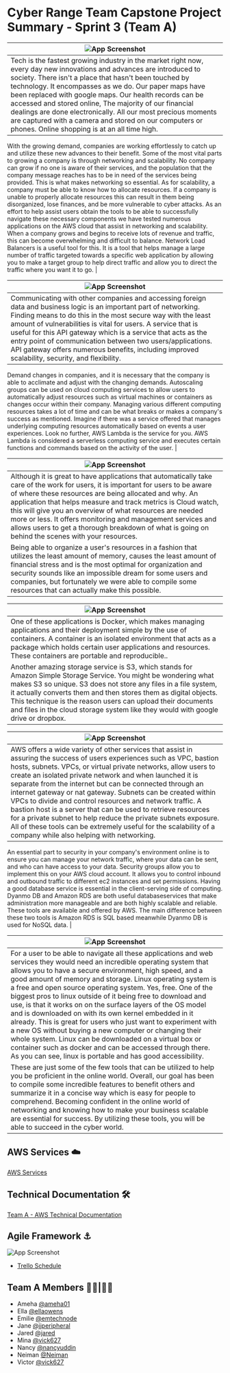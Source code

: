 # Cyber Range Team Capstone Project Summary - Sprint 3 (Team A)


|  ![App Screenshot](https://drive.google.com/uc?export=view&id=1uiNx7Cbh-QOToKmt8a2kGhgIkpP8-VcA)  |
| ----------------------- |
| Tech is the fastest growing industry in the market right now, every day new innovations and advances are introduced to society. There isn't a place that hasn't been touched by technology. It encompasses as we do. Our paper maps have been replaced with google maps. Our health records can be accessed and stored online, The majority of our financial dealings are done electronically. All our most precious moments are captured with a camera and stored on our computers or phones. Online shopping is at an all time high. 
With the growing demand, companies are working effortlessly to catch up and utilize these new advances to their benefit. Some of the most vital parts to growing a company is through networking and scalability. No company can grow if no one is aware of their services, and the population that the company message reaches has to be in need of the services being provided. This is what makes networking so essential. As for scalability, a company must be able to know how to allocate resources. If a company is unable to properly allocate resources this can result in them being disorganized, lose finances, and be more vulnerable to cyber attacks. As an effort to help assist users obtain the tools to be able to successfully navigate these necessary components we have tested numerous applications on the AWS cloud that assist in networking and scalability.
When a company grows and begins to receive lots of revenue and traffic, this can become overwhelming and difficult to balance. Network Load Balancers is a useful tool for this. It is a tool that helps manage a large number of traffic targeted towards a specific web application by allowing you to make a target group to help direct traffic and allow you to direct the traffic where you want it to go. |


| ![App Screenshot](https://drive.google.com/uc?export=view&id=1c1vTNbBW3Ql83VTxq_pOG2vklHe-1q9L) |
| ----------------------- |
| Communicating with other companies and accessing foreign data and business logic is an important part of networking. Finding means to do this in the most secure way with the least amount of vulnerabilities is vital for users. A service that is useful for this API gateway which is a service that acts as the entry point of communication between two users/applications. API gateway offers numerous benefits, including improved scalability, security, and flexibility. 
Demand changes in companies, and it is necessary that the company is able to acclimate and adjust with the changing demands. Autoscaling groups can be used on cloud computing services to allow users to automatically adjust resources such as virtual machines or containers as changes occur within their company.
Managing various different computing resources takes a lot of time and can be what breaks or makes a company's success as mentioned. Imagine if there was a service offered that manages underlying computing resources automatically based on events a user experiences. Look no further, AWS Lambda is the service for you. AWS Lambda is considered a serverless computing service and executes certain functions and commands based on the activity of the user. |




| ![App Screenshot](https://drive.google.com/uc?export=view&id=1h8hzQFZ3kC9Z_ETDG4kMqUFfeKMyI8zX) |
| ----------------------- |
| Although it is great to have applications that automatically take care of the work for users, it is important for users to be aware of where these resources are being allocated and why. An application that helps measure and track metrics is Cloud watch, this will give you an overview of what resources are needed more or less. It offers monitoring and management services and allows users to get a thorough breakdown of what is going on behind the scenes with your resources.
Being able to organize a user's resources in a fashion that utilizes the least amount of memory, causes the least amount of financial stress and is the most optimal for organization and security sounds like an impossible dream for some users and companies, but fortunately we were able to compile some resources that can actually make this possible. |




| ![App Screenshot](https://drive.google.com/uc?export=view&id=1x-EfWUHT42SNK4WOrASbz6Pg3uIV5K8r) |
| ----------------------- |
| One of these applications is Docker, which makes managing applications and their deployment simple by the use of containers. A container is an isolated environment that acts as a package which holds certain user applications and resources. These containers are portable and reproducible.. 
Another amazing storage service is S3, which stands for Amazon Simple Storage Service. You might be wondering what makes S3 so unique. S3 does not store any files in a file system, it actually converts them and then stores them as digital objects. This technique is the reason users can upload their documents and files in the cloud storage system like they would with google drive or dropbox. |




| ![App Screenshot](https://drive.google.com/uc?export=view&id=1AR8bVLOStAjSUxMY6S780mxU7Sh_7vBM) |
| ----------------------- |
| AWS offers a wide variety of other services that assist in assuring the success of users experiences such as VPC, bastion hosts, subnets. VPCs, or virtual private networks, allow users to create an isolated private network and when launched it is separate from the internet but can be connected through an internet gateway or nat gateway. Subnets can be created within VPCs to divide and control resources and network traffic. A bastion host is a server that can be used to retrieve resources for a private subnet to help reduce the private subnets exposure. All of these tools can be extremely useful for the scalability of a company while also helping with networking.
An essential part to security in your company's environment online is to ensure you can manage your network traffic, where your data can be sent, and who can have access to your data. Security groups allow you to implement this on your AWS cloud account. It allows you to control inbound and outbound traffic to different ec2 instances and set permissions.
Having a good database service is essential in the client-serving side of computing. Dyanmo DB and Amazon RDS are both useful databaseservices that make administration more manageable and are both highly scalable and reliable. These tools are available and offered by AWS. The main difference between these two tools is Amazon RDS is SQL based meanwhile Dyanmo DB is used for NoSQL data. |



| ![App Screenshot](https://drive.google.com/uc?export=view&id=1B4e3ojE-_lkqS3sHHXLvldhyHCsccME2)|
| ----------------------- |
| For a user to be able to navigate all these applications and  web services they would need an incredible operating system that allows you to have a secure environment, high speed, and a good amount of memory and storage. Linux operating system is a free and open source operating system. Yes, free. One of the biggest pros to linux outside of it being free to download and use, is that it works on on the surface layers of the OS model and is downloaded on with its own kernel embedded in it already. This is great for users who just want to experiment with a new OS without buying a new computer or changing their whole system. Linux can be downloaded on a virtual box or container such as docker and can be accessed through there. As you can see, linux is portable and has good accessibility.
These are just some of the few tools that can be utilized to help you be proficient in the online world. Overall, our goal has been to compile some incredible features to benefit others and summarize it in a concise way which is easy for people to comprehend. Becoming confident in the online world of networking and knowing how to make your business scalable are essential for success. By utilizing these tools, you will be able to succeed in the cyber world. |

## AWS Services ☁️
[AWS Services](aws_services.md)

## Technical Documentation 🛠 

[Team A - AWS Technical Documentation](https://docs.google.com/document/d/1dEt010KAPSTOcSzrZFoXH3yVfqiua8XQ9uxhl7OWpwU/edit?usp=share_link)



## Agile Framework ⚓ 

![App Screenshot](https://drive.google.com/uc?export=view&id=1UZ2ub6Mt6ahBHGO8412nd-HqowT7NnA-)


- [Trello Schedule](https://drive.google.com/file/d/14K6gWdah9guLrlCMnA5dyh4FLPd7AR0V/view?usp=share_link)

## Team A Members 👩‍💻|👨‍💻
- Ameha [@ameha01](https://github.com/ameha01)
- Ella [@ellaowens](https://github.com/ellaowens)
- Emilie [@emtechnode](https://github.com/emiliedionisio)
- Jane [@jjperipheral](https://github.com/jjperipheral)
- Jared [@jared](https://github.com/JHamIam)
- Mina [@vick627](https://github.com/orgs/)
- Nancy [@nancyuddin](https://github.com/nancyuddin)
- Neiman [@Neiman](https://github.com/bull-in-the-heather)
- Victor [@vick627](https://github.com/vick627)
